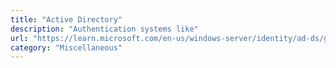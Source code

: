 ```yaml
---
title: "Active Directory"
description: "Authentication systems like"
url: "https://learn.microsoft.com/en-us/windows-server/identity/ad-ds/get-started/virtual-dc/active-directory-domain-services-overview"
category: "Miscellaneous"
---
```

